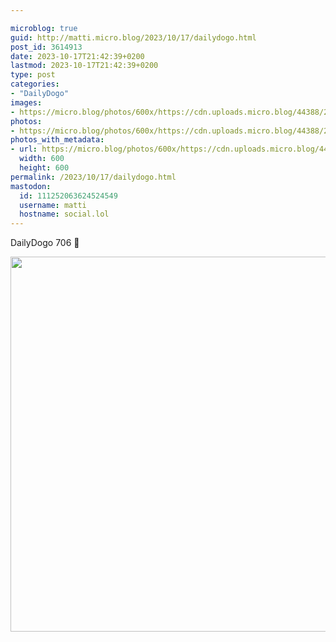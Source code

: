 ```yaml
---

microblog: true
guid: http://matti.micro.blog/2023/10/17/dailydogo.html
post_id: 3614913
date: 2023-10-17T21:42:39+0200
lastmod: 2023-10-17T21:42:39+0200
type: post
categories:
- "DailyDogo"
images:
- https://micro.blog/photos/600x/https://cdn.uploads.micro.blog/44388/2023/716e0aceba3a4c3ea148207382917c51.jpg
photos:
- https://micro.blog/photos/600x/https://cdn.uploads.micro.blog/44388/2023/716e0aceba3a4c3ea148207382917c51.jpg
photos_with_metadata:
- url: https://micro.blog/photos/600x/https://cdn.uploads.micro.blog/44388/2023/716e0aceba3a4c3ea148207382917c51.jpg
  width: 600
  height: 600
permalink: /2023/10/17/dailydogo.html
mastodon:
  id: 111252063624524549
  username: matti
  hostname: social.lol
---
```

DailyDogo 706 🐶

<img src="/media/uploads/2023/716e0aceba3a4c3ea148207382917c51.jpg" width="600" height="600" alt="" />
